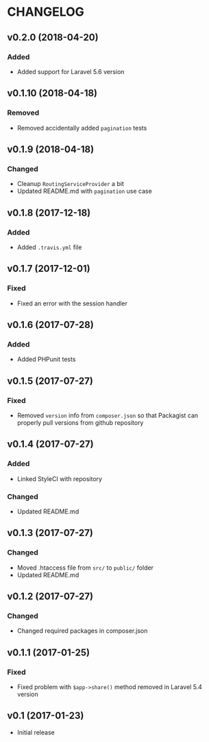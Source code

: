 # CHANGELOG

## v0.2.0 (2018-04-20)

### Added
 - Added support for Laravel 5.6 version

## v0.1.10 (2018-04-18)

### Removed
 - Removed accidentally added `pagination` tests

## v0.1.9 (2018-04-18)

### Changed
 - Cleanup `RoutingServiceProvider` a bit
 - Updated README.md with `pagination` use case

## v0.1.8 (2017-12-18)

### Added
 - Added `.travis.yml` file

## v0.1.7 (2017-12-01)

### Fixed
 - Fixed an error with the session handler

## v0.1.6 (2017-07-28)

### Added
 - Added PHPunit tests

## v0.1.5 (2017-07-27)

### Fixed
 - Removed `version` info from `composer.json` so that Packagist can properly pull versions from github repository

## v0.1.4 (2017-07-27)

### Added
 - Linked StyleCI with repository

### Changed
 - Updated README.md

## v0.1.3 (2017-07-27)

### Changed
 - Moved .htaccess file from `src/` to `public/` folder
 - Updated README.md

## v0.1.2 (2017-07-27)

### Changed
 - Changed required packages in composer.json

## v0.1.1 (2017-01-25)

### Fixed
 - Fixed problem with `$app->share()` method removed in Laravel 5.4 version

## v0.1 (2017-01-23)
 - Initial release
